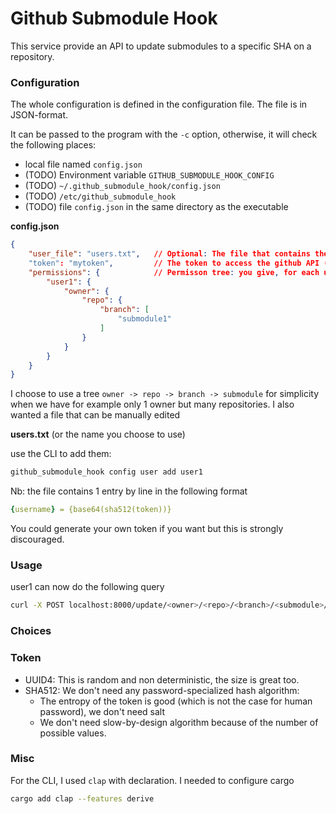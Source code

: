 # Github Submodule Hook

This service provide an API to update submodules to a specific SHA on a repository.



### Configuration

The whole configuration is defined in the configuration file.
The file is in JSON-format.

It can be passed to the program with the `-c` option, otherwise, it will check the following places:

* local file named `config.json`
* (TODO) Environment variable `GITHUB_SUBMODULE_HOOK_CONFIG`
* (TODO) `~/.github_submodule_hook/config.json`
* (TODO) `/etc/github_submodule_hook`
* (TODO) file `config.json` in the same directory as the executable





**config.json**

```json
{
    "user_file": "users.txt",   // Optional: The file that contains the mapping "user = token"
    "token": "mytoken",         // The token to access the github API (need enough permission)
    "permissions": {            // Permisson tree: you give, for each user, access to different repository
        "user1": {
            "owner": {
                "repo": {
                    "branch": [
                        "submodule1"
                    ]
                }
            }
        }
    } 
}
```

I choose to use a tree `owner -> repo -> branch -> submodule` for simplicity when we have for example only 1 owner but many repositories.
I also wanted a file that can be manually edited



**users.txt** (or the name you choose to use)

use the CLI to add them:

```bash
github_submodule_hook config user add user1
```

Nb: the file contains 1 entry by line in the following format

```yaml
{username} = {base64(sha512(token))}
```

You could generate your own token if you want but this is strongly discouraged.



### Usage

user1 can now do the following query

```bash
curl -X POST localhost:8000/update/<owner>/<repo>/<branch>/<submodule>/<hash>?token?abcd
```



### Choices

### Token

* UUID4: This is random and non deterministic, the size is great too.
* SHA512: We don't need any password-specialized hash algorithm:
  * The entropy of the token is good (which is not the case for human password), we don't need salt
  * We don't need slow-by-design algorithm because of the number of possible values.



### Misc

For the CLI, I used `clap` with declaration. I needed to configure cargo

```bash
cargo add clap --features derive
```

